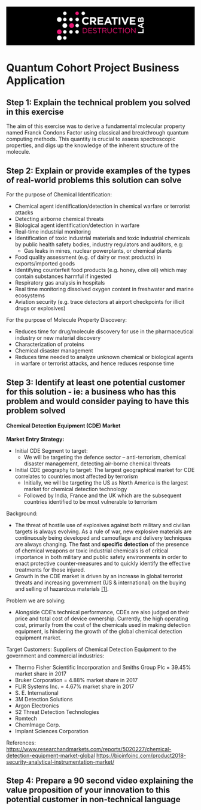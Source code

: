 ![CDL 2020 Cohort Project](../figures/CDL_logo.jpg)
# Quantum Cohort Project Business Application



## Step 1: Explain the technical problem you solved in this exercise
The aim of this exercise was to derive a fundamental molecular property named Franck Condons Factor using classical and breakthrough quantum computing methods. This quantity is crucial to assess spectroscopic properties, and digs up the knowledge of the inherent structure of the molecule. 

## Step 2: Explain or provide examples of the types of real-world problems this solution can solve

For the purpose of Chemical Identification:
- Chemical agent identification/detection in chemical warfare or terrorist attacks
- Detecting airborne chemical threats
- Biological agent identification/detection in warfare
- Real-time industrial monitoring
- Identification of toxic industrial materials and toxic industrial chemicals by public health safety bodies, industry regulators and auditors, e.g:
    - Gas leaks in mines, nuclear powerplants, or chemical plants
- Food quality assessment (e.g. of dairy or meat products) in exports/imported goods
- Identifying counterfeit food products (e.g. honey, olive oil) which may contain substances harmful if ingested
- Respiratory gas analysis in hospitals
- Real time monitoring dissolved oxygen content in freshwater and marine ecosystems
- Aviation security (e.g. trace detectors at airport checkpoints for illicit drugs or explosives)

For the purpose of Molecule Property Discovery:
- Reduces time for drug/molecule discovery for use in the pharmaceutical industry or new material discovery
- Characterization of proteins
- Chemical disaster management
- Reduces time needed to analyze unknown chemical or biological agents in warfare or terrorist attacks, and hence reduces response time


## Step 3: Identify at least one potential customer for this solution - ie: a business who has this problem and would consider paying to have this problem solved

#### Chemical Detection Equipment (CDE) Market
**Market Entry Strategy:**
- Initial CDE Segment to target:
    - We will be targeting the defence sector – anti-terrorism, chemical disaster management, detecting air-borne chemical threats
- Initial CDE geography to target:
The largest geographical market for CDE correlates to countries most affected by terrorism
  - Initially, we will be targeting the US as North America is the largest market for chemical detection technology
  - Followed by India, France and the UK which are the subsequent countries identified to be most vulnerable to terrorism

Background:
-	The threat of hostile use of explosives against both military and civilian targets is always evolving. As a rule of war, new explosive materials are continuously being developed and camouflage and delivery techniques are always changing. The **fast** and **specific** **detection** of the presence of chemical weapons or toxic industrial chemicals is of critical importance in both military and public safety environments in order to enact protective counter-measures and to quickly identify the effective treatments for those injured. 
-   Growth in the CDE market is driven by an increase in global terrorist threats and increasing government (US & international) on the buying and selling of hazardous materials [[1]](https://www.researchandmarkets.com/reports/5020227/chemical-detection-equipment-market-global).

Problem we are solving:
-	Alongside CDE’s technical performance, CDEs are also judged on their price and total cost of device ownership. Currently, the high operating cost, primarily from the cost of the chemicals used in making detection equipment, is hindering the growth of the global chemical detection equipment market.

Target Customers:
Suppliers of Chemical Detection Equipment to the government and commercial industries:

- Thermo Fisher Scientific Incorporation and Smiths Group Plc = 39.45% market share in 2017
- Bruker Corporation = 4.88% market share in 2017
- FLIR Systems Inc. = 4.67% market share in 2017
- S. E. International
- 3M Detection Solutions
- Argon Electronics
- S2 Threat Detection Technologies
- Romtech
- ChemImage Corp.
- Implant Sciences Corporation


References:
https://www.researchandmarkets.com/reports/5020227/chemical-detection-equipment-market-global
https://bioinfoinc.com/product2018-security-analytical-instrumentation-market/


## Step 4: Prepare a 90 second video explaining the value proposition of your innovation to this potential customer in non-technical language

